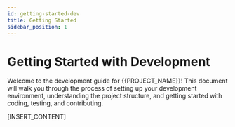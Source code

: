 ```yaml
---
id: getting-started-dev
title: Getting Started
sidebar_position: 1
---
```


# Getting Started with Development

Welcome to the development guide for {{PROJECT_NAME}}! This document will walk you through the process of setting up your development environment, understanding the project structure, and getting started with coding, testing, and contributing.

[INSERT_CONTENT]
